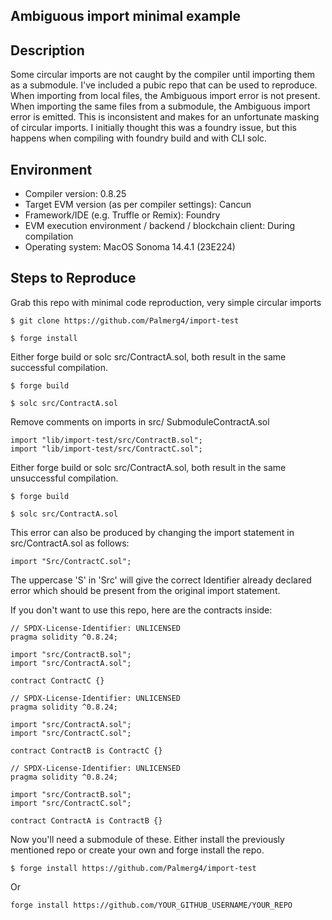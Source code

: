 ## Ambiguous import minimal example

## Description

Some circular imports are not caught by the compiler until importing them as a submodule. I've included a pubic repo that can be used to reproduce. When importing from local files, the Ambiguous import error is not present. When importing the same files from a submodule, the Ambiguous import error is emitted. This is inconsistent and makes for an unfortunate masking of circular imports. I initially thought this was a foundry issue, but this happens when compiling with foundry build and with CLI solc. 

## Environment

- Compiler version: 0.8.25
- Target EVM version (as per compiler settings): Cancun
- Framework/IDE (e.g. Truffle or Remix): Foundry
- EVM execution environment / backend / blockchain client: During compilation 
- Operating system: MacOS Sonoma 14.4.1 (23E224)

## Steps to Reproduce

Grab this repo with minimal code reproduction, very simple circular imports

```
$ git clone https://github.com/Palmerg4/import-test
```

```
$ forge install
```
Either forge build or solc src/ContractA.sol, both result in the same successful compilation.
```
$ forge build
```
```
$ solc src/ContractA.sol
```

Remove comments on imports in src/ SubmoduleContractA.sol
```solidity
import "lib/import-test/src/ContractB.sol";
import "lib/import-test/src/ContractC.sol";
```

Either forge build or solc src/ContractA.sol, both result in the same unsuccessful compilation.
```
$ forge build
```
```
$ solc src/ContractA.sol
```
This error can also be produced by changing the import statement in src/ContractA.sol as follows:
```solidity
import "Src/ContractC.sol";
```
The uppercase 'S' in 'Src' will give the correct Identifier already declared error which should be present from the original import statement.

If you don't want to use this repo, here are the contracts inside:

```solidity
// SPDX-License-Identifier: UNLICENSED
pragma solidity ^0.8.24;

import "src/ContractB.sol";
import "src/ContractA.sol";

contract ContractC {}
```

```solidity
// SPDX-License-Identifier: UNLICENSED
pragma solidity ^0.8.24;

import "src/ContractA.sol";
import "src/ContractC.sol";

contract ContractB is ContractC {}
```

```solidity
// SPDX-License-Identifier: UNLICENSED
pragma solidity ^0.8.24;

import "src/ContractB.sol";
import "src/ContractC.sol";

contract ContractA is ContractB {}
```

Now you'll need a submodule of these. Either install the previously mentioned repo or create your own and forge install the repo.

```
$ forge install https://github.com/Palmerg4/import-test
```
Or

```
forge install https://github.com/YOUR_GITHUB_USERNAME/YOUR_REPO
```
